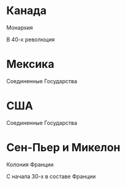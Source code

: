 # Канада

Монархия

В 40-х революция

# Мексика

Соединенные Государства

# США

Соединенные Государства

# Сен-Пьер и Микелон

Колония Франции

С начала 30-х в составе Франции

